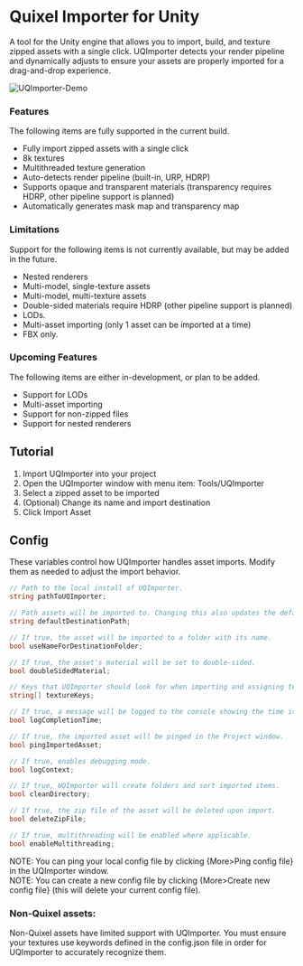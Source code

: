 # Quixel Importer for Unity
A tool for the Unity engine that allows you to import, build, and texture zipped assets with a single click. UQImporter detects your render pipeline and dynamically adjusts to ensure your assets are properly imported for a drag-and-drop experience.

![UQImporter-Demo](https://github.com/user-attachments/assets/b5947c24-1be8-442b-bfec-5a261ca27fef)

### Features
The following items are fully supported in the current build.
* Fully import zipped assets with a single click
* 8k textures
* Multithreaded texture generation
* Auto-detects render pipeline (built-in, URP, HDRP)
* Supports opaque and transparent materials (transparency requires HDRP, other pipeline support is planned)
* Automatically generates mask map and transparency map

 ### Limitations
Support for the following items is not currently available, but may be added in the future.
* Nested renderers
* Multi-model, single-texture assets
* Multi-model, multi-texture assets
* Double-sided materials require HDRP (other pipeline support is planned)
* LODs.
* Multi-asset importing (only 1 asset can be imported at a time)
* FBX only.

### Upcoming Features
The following items are either in-development, or plan to be added.
* Support for LODs
* Multi-asset importing
* Support for non-zipped files
* Support for nested renderers

## Tutorial
1. Import UQImporter into your project
2. Open the UQImporter window with menu item: Tools/UQImporter
3. Select a zipped asset to be imported
4. (Optional) Change its name and import destination
5. Click Import Asset

## Config

These variables control how UQImporter handles asset imports. Modify them as needed to adjust the import behavior.

```csharp
// Path to the local install of UQImporter.
string pathToUQImporter;  

// Path assets will be imported to. Changing this also updates the default text in the Destination text box.
string defaultDestinationPath;  

// If true, the asset will be imported to a folder with its name.
bool useNameForDestinationFolder;  

// If true, the asset's material will be set to double-sided.
bool doubleSidedMaterial;  

// Keys that UQImporter should look for when importing and assigning textures.
string[] textureKeys;  

// If true, a message will be logged to the console showing the time it took to import.
bool logCompletionTime;  

// If true, the imported asset will be pinged in the Project window.
bool pingImportedAsset;  

// If true, enables debugging mode.
bool logContext;  

// If true, UQImporter will create folders and sort imported items.
bool cleanDirectory;  

// If true, the zip file of the asset will be deleted upon import.
bool deleteZipFile;  

// If true, multithreading will be enabled where applicable.
bool enableMultithreading;  
```

NOTE: You can ping your local config file by clicking {More>Ping config file} in the UQImporter window.  
NOTE: You can create a new config file by clicking {More>Create new config file} (this will delete your current config file).

### Non-Quixel assets:
Non-Quixel assets have limited support with UQImporter. You must ensure your textures use keywords defined in the config.json file in order for UQImporter to accurately recognize them.
